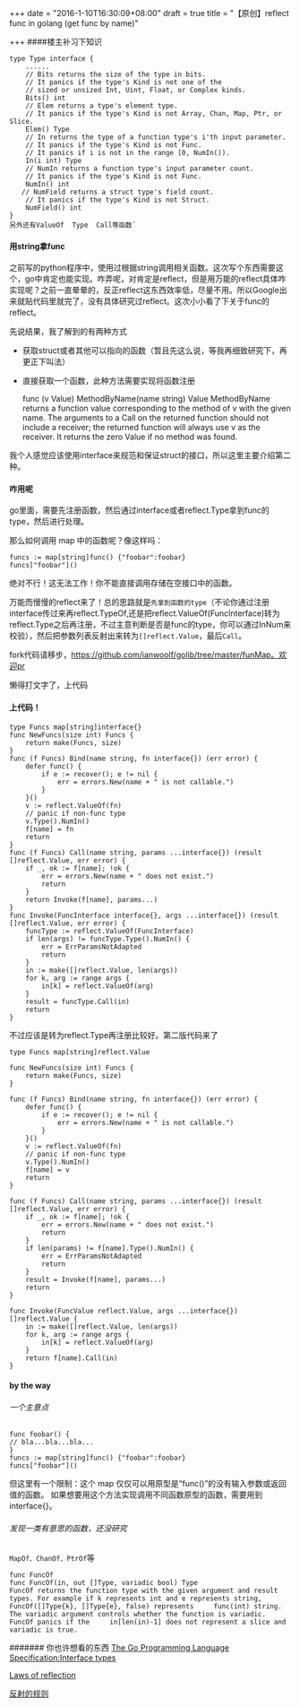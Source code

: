 +++
date = "2016-1-10T16:30:09+08:00"
draft = true
title = "【原创】reflect func in golang (get func by name)"

+++
####楼主补习下知识

    type Type interface {
		......
        // Bits returns the size of the type in bits.
        // It panics if the type's Kind is not one of the
        // sized or unsized Int, Uint, Float, or Complex kinds.
        Bits() int
        // Elem returns a type's element type.
        // It panics if the type's Kind is not Array, Chan, Map, Ptr, or Slice.
        Elem() Type
        // In returns the type of a function type's i'th input parameter.
        // It panics if the type's Kind is not Func.
        // It panics if i is not in the range [0, NumIn()).
        In(i int) Type
        // NumIn returns a function type's input parameter count.
        // It panics if the type's Kind is not Func.
        NumIn() int
       // NumField returns a struct type's field count.
        // It panics if the type's Kind is not Struct.
        NumField() int
    }
    另外还有ValueOf  Type  Call等函数`
#### 用string拿func

之前写的python程序中，使用过根据string调用相关函数。这次写个东西需要这个，go中肯定也能实现。咋弄呢，对肯定是reflect，但是用万能的reflect具体咋实现呢？之前一直晕晕的，反正reflect这东西效率低，尽量不用。所以Google出来就贴代码里就完了，没有具体研究过reflect。这次小小看了下关于func的reflect。

先说结果，我了解到的有两种方式

- 获取struct或者其他可以指向的函数（暂且先这么说，等我再细致研究下，再更正下叫法）
- 直接获取一个函数，此种方法需要实现将函数注册

    func (v Value) MethodByName(name string) Value
    MethodByName returns a function value corresponding to the method of v with the given name. The arguments to a Call on the returned function should not include a receiver; the  returned function will always use v as the receiver. It returns the zero Value if no method was found.

我个人感觉应该使用interface来规范和保证struct的接口，所以这里主要介绍第二种。
#### 咋用呢

go里面，需要先注册函数，然后通过interface或者reflect.Type拿到func的type，然后进行处理。

那么如何调用 map 中的函数呢？像这样吗：

    funcs := map[string]func() {"foobar":foobar}
    funcs["foobar"]()
绝对不行！这无法工作！你不能直接调用存储在空接口中的函数。

万能而慢慢的reflect来了！总的思路就是`先拿到函数的type`（不论你通过注册interface传过来再reflect.TypeOf,还是把reflect.ValueOf(FuncInterface)转为reflect.Type之后再注册，不过主意判断是否是func的type，你可以通过InNum来校验），然后把参数列表反射出来转为`[]reflect.Value`，最后`Call`。

fork代码请移步，https://github.com/ianwoolf/golib/tree/master/funMap。欢迎pr

懒得打文字了，上代码

#### 上代码！

    type Funcs map[string]interface{}
    func NewFuncs(size int) Funcs {
    	return make(Funcs, size)
    }
    func (f Funcs) Bind(name string, fn interface{}) (err error) {
	    defer func() {
		    if e := recover(); e != nil {
			    err = errors.New(name + " is not callable.")
    		}
    	}()
    	v := reflect.ValueOf(fn)
    	// panic if non-func type
    	v.Type().NumIn()
    	f[name] = fn
    	return
    }
    func (f Funcs) Call(name string, params ...interface{}) (result []reflect.Value, err error) {
    	if _, ok := f[name]; !ok {
    		err = errors.New(name + " does not exist.")
    		return
    	}
    	return Invoke(f[name], params...)
    }
    func Invoke(FuncInterface interface{}, args ...interface{}) (result []reflect.Value, err error) {
	    funcType := reflect.ValueOf(FuncInterface)
	    if len(args) != funcType.Type().NumIn() {
	    	err = ErrParamsNotAdapted
	    	return
	    }
	    in := make([]reflect.Value, len(args))
	    for k, arg := range args {
	    	in[k] = reflect.ValueOf(arg)
	    }
	    result = funcType.Call(in)
	    return
    }

不过应该是转为reflect.Type再注册比较好。第二版代码来了

    type Funcs map[string]reflect.Value

    func NewFuncs(size int) Funcs {
    	return make(Funcs, size)
    }

    func (f Funcs) Bind(name string, fn interface{}) (err error) {
	    defer func() {
		    if e := recover(); e != nil {
			    err = errors.New(name + " is not callable.")
		    }
	    }()
    	v := reflect.ValueOf(fn)
    	// panic if non-func type
    	v.Type().NumIn()
    	f[name] = v
    	return
    }

    func (f Funcs) Call(name string, params ...interface{}) (result []reflect.Value, err error) {
    	if _, ok := f[name]; !ok {
    		err = errors.New(name + " does not exist.")
	    	return
    	}
    	if len(params) != f[name].Type().NumIn() {
	    	err = ErrParamsNotAdapted
		    return
    	}
    	result = Invoke(f[name], params...)
	    return
    }

    func Invoke(FuncValue reflect.Value, args ...interface{}) []reflect.Value {
    	in := make([]reflect.Value, len(args))
    	for k, arg := range args {
    		in[k] = reflect.ValueOf(arg)
    	}
    	return f[name].Call(in)
    }


#### by the way

###### 一个主意点
    func foobar() {
    // bla...bla...bla...
    }
    funcs := map[string]func() {"foobar":foobar}
    funcs["foobar"]()
但这里有一个限制：这个 map 仅仅可以用原型是“func()”的没有输入参数或返回值的函数。
如果想要用这个方法实现调用不同函数原型的函数，需要用到 interface{}。

###### 发现一类有意思的函数，还没研究
`MapOf、ChanOf、PtrOf`等

    func FuncOf
    func FuncOf(in, out []Type, variadic bool) Type
    FuncOf returns the function type with the given argument and result types. For example if k represents int and e represents string, FuncOf([]Type{k}, []Type{e}, false) represents     func(int) string.
    The variadic argument controls whether the function is variadic. FuncOf panics if the     in[len(in)-1] does not represent a slice and variadic is true.

####### 你也许想看的东西
[The Go Programming Language Specification:Interface types](https://golang.org/ref/spec#Interface_types)

[Laws of reflection](http://blog.golang.org/laws-of-reflection)

[反射的规则](http://mikespook.com/2011/09/%E5%8F%8D%E5%B0%84%E7%9A%84%E8%A7%84%E5%88%99/)


